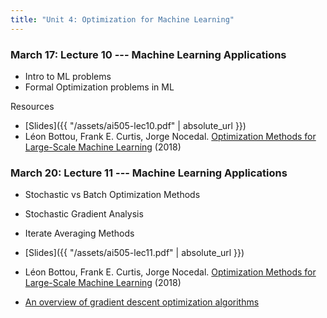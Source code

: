 ```yaml
---
title: "Unit 4: Optimization for Machine Learning" 
---
```



### March 17: Lecture 10 --- Machine Learning Applications

- Intro to ML problems
- Formal Optimization problems in ML

Resources 

- [Slides]({{ "/assets/ai505-lec10.pdf" | absolute_url }})
- Léon Bottou, Frank E. Curtis, Jorge Nocedal. [Optimization Methods for Large-Scale Machine Learning](https://arxiv.org/abs/1606.04838) (2018)


### March 20: Lecture 11 --- Machine Learning Applications

- Stochastic vs Batch Optimization Methods
- Stochastic Gradient Analysis
- Iterate Averaging Methods

- [Slides]({{ "/assets/ai505-lec11.pdf" | absolute_url }})
- Léon Bottou, Frank E. Curtis, Jorge Nocedal. [Optimization Methods for Large-Scale Machine Learning](https://arxiv.org/abs/1606.04838) (2018)
- [An overview of gradient descent optimization algorithms](https://www.ruder.io/optimizing-gradient-descent/)
